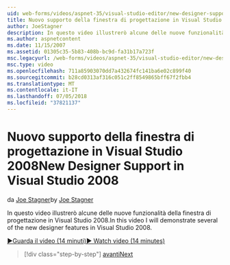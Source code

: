 ```yaml
---
uid: web-forms/videos/aspnet-35/visual-studio-editor/new-designer-support-in-visual-studio-2008
title: Nuovo supporto della finestra di progettazione in Visual Studio 2008 | Microsoft Docs
author: JoeStagner
description: In questo video illustrerò alcune delle nuove funzionalità della finestra di progettazione in Visual Studio 2008.
ms.author: aspnetcontent
ms.date: 11/15/2007
ms.assetid: 01305c35-5b83-408b-bc9d-fa31b17a723f
msc.legacyurl: /web-forms/videos/aspnet-35/visual-studio-editor/new-designer-support-in-visual-studio-2008
msc.type: video
ms.openlocfilehash: 711a85903070dd7a432674fc141ba6e02c899f40
ms.sourcegitcommit: b28cd0313af316c051c2ff8549865bff67f2fbb4
ms.translationtype: MT
ms.contentlocale: it-IT
ms.lasthandoff: 07/05/2018
ms.locfileid: "37821137"
---
```

<a name="new-designer-support-in-visual-studio-2008"></a><span data-ttu-id="d8270-103">Nuovo supporto della finestra di progettazione in Visual Studio 2008</span><span class="sxs-lookup"><span data-stu-id="d8270-103">New Designer Support in Visual Studio 2008</span></span>
====================
<span data-ttu-id="d8270-104">da [Joe Stagner](https://github.com/JoeStagner)</span><span class="sxs-lookup"><span data-stu-id="d8270-104">by [Joe Stagner](https://github.com/JoeStagner)</span></span>

<span data-ttu-id="d8270-105">In questo video illustrerò alcune delle nuove funzionalità della finestra di progettazione in Visual Studio 2008.</span><span class="sxs-lookup"><span data-stu-id="d8270-105">In this video I will demonstrate several of the new designer features in Visual Studio 2008.</span></span>

[<span data-ttu-id="d8270-106">&#9654;Guarda il video (14 minuti)</span><span class="sxs-lookup"><span data-stu-id="d8270-106">&#9654; Watch video (14 minutes)</span></span>](https://channel9.msdn.com/Blogs/ASP-NET-Site-Videos/new-designer-support-in-visual-studio-2008)

> [!div class="step-by-step"]
> [<span data-ttu-id="d8270-107">avanti</span><span class="sxs-lookup"><span data-stu-id="d8270-107">Next</span></span>](javascript-intellisense-support-in-visual-studio-2008.md)
